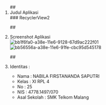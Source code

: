 <ol>
##<li> Judul Aplikasi </li>
### RecyclerView2
 
##<li> Screenshot Aplikasi </li>
![bb1f6fa0-a38e-11e6-9128-67d9ac222f01](https://cloud.githubusercontent.com/assets/22027035/22245792/61e035b8-e264-11e6-80e9-eb6bd6b102e6.jpeg)
![bb56556a-a38e-11e6-91fe-cbc95d545178](https://cloud.githubusercontent.com/assets/22027035/22245791/61df1dd6-e264-11e6-8f0d-bf970030b8f7.jpeg)

##<li> Identitas : </li>

<ul>
<li> Nama : NABILA FIRSTANANDA SAPUTRI </li>
<li> Kelas : XI RPL 4 </li>
<li> No : 25 </li>
<li> NIS : 4778.1497/070 </li>
<li> Asal Sekolah : SMK Telkom Malang </li>
</ul>

